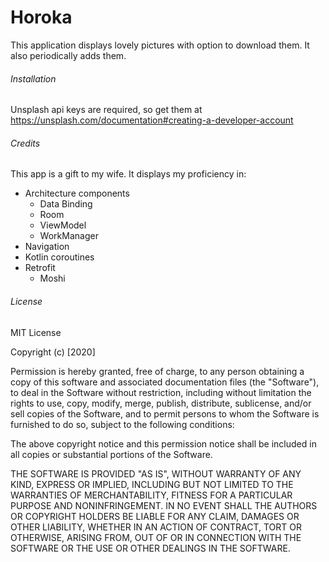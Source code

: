 # Horoka
This application displays lovely pictures with option to download them. It also periodically adds them.
###### Installation
Unsplash api keys are required, so get them at https://unsplash.com/documentation#creating-a-developer-account
###### Credits
This app is a gift to my wife.
It displays my proficiency in:
* Architecture components
  * Data Binding
  * Room
  * ViewModel
  * WorkManager
* Navigation
* Kotlin coroutines
* Retrofit
  * Moshi
###### License
MIT License

Copyright (c) [2020]

Permission is hereby granted, free of charge, to any person obtaining a copy
of this software and associated documentation files (the "Software"), to deal
in the Software without restriction, including without limitation the rights
to use, copy, modify, merge, publish, distribute, sublicense, and/or sell
copies of the Software, and to permit persons to whom the Software is
furnished to do so, subject to the following conditions:

The above copyright notice and this permission notice shall be included in all
copies or substantial portions of the Software.

THE SOFTWARE IS PROVIDED "AS IS", WITHOUT WARRANTY OF ANY KIND, EXPRESS OR
IMPLIED, INCLUDING BUT NOT LIMITED TO THE WARRANTIES OF MERCHANTABILITY,
FITNESS FOR A PARTICULAR PURPOSE AND NONINFRINGEMENT. IN NO EVENT SHALL THE
AUTHORS OR COPYRIGHT HOLDERS BE LIABLE FOR ANY CLAIM, DAMAGES OR OTHER
LIABILITY, WHETHER IN AN ACTION OF CONTRACT, TORT OR OTHERWISE, ARISING FROM,
OUT OF OR IN CONNECTION WITH THE SOFTWARE OR THE USE OR OTHER DEALINGS IN THE
SOFTWARE.